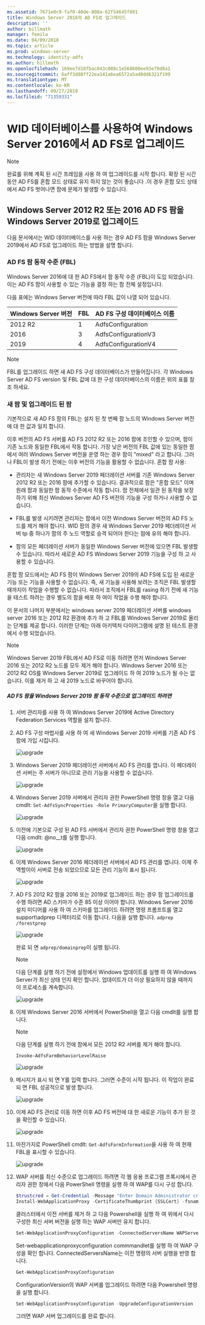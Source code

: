 ```yaml
---
ms.assetid: 7671e0c9-faf0-40de-808a-62f54645f891
title: Windows Server 2016의 AD FS로 업그레이드
description: ''
author: billmath
manager: femila
ms.date: 04/09/2018
ms.topic: article
ms.prod: windows-server
ms.technology: identity-adfs
ms.author: billmath
ms.openlocfilehash: 169ee7d16fbac043c088c1e568600ee93e70d8a1
ms.sourcegitcommit: 6aff3d88ff22ea141a6ea6572a5ad8dd6321f199
ms.translationtype: MT
ms.contentlocale: ko-KR
ms.lasthandoff: 09/27/2019
ms.locfileid: "71359331"
---
```

# <a name="upgrading-to-ad-fs-in-windows-server-2016-using-a-wid-database"></a>WID 데이터베이스를 사용하여 Windows Server 2016에서 AD FS로 업그레이드


> [!NOTE]  
> 완료를 위해 계획 된 시간 프레임을 사용 하 여 업그레이드를 시작 합니다. 확장 된 시간 동안 AD FS를 혼합 모드 상태로 유지 하지 않는 것이 좋습니다 .이 경우 혼합 모드 상태에서 AD FS 벗어나면 팜에 문제가 발생할 수 있습니다.

## <a name="upgrading-a-windows-server-2012-r2-or-2016-ad-fs-farm-to-windows-server-2019"></a>Windows Server 2012 R2 또는 2016 AD FS 팜을 Windows Server 2019로 업그레이드
다음 문서에서는 WID 데이터베이스를 사용 하는 경우 AD FS 팜을 Windows Server 2019에서 AD FS로 업그레이드 하는 방법을 설명 합니다.  

### <a name="ad-fs-farm-behavior-levels-fbl"></a>AD FS 팜 동작 수준 (FBL)  
Windows Server 2016에 대 한 AD FS에서 팜 동작 수준 (FBL)이 도입 되었습니다. 이는 AD FS 팜이 사용할 수 있는 기능을 결정 하는 팜 전체 설정입니다.

다음 표에는 Windows Server 버전에 따라 FBL 값이 나열 되어 있습니다.

| Windows Server 버전  | FBL | AD FS 구성 데이터베이스 이름 |
| ------------- | ------------- | ------------- |
| 2012 R2  | 1  | AdfsConfiguration |
| 2016  | 3  | AdfsConfigurationV3 |
| 2019  | 4  | AdfsConfigurationV4 |

> [!NOTE]  
> FBL를 업그레이드 하면 새 AD FS 구성 데이터베이스가 만들어집니다.  각 Windows Server AD FS version 및 FBL 값에 대 한 구성 데이터베이스의 이름은 위의 표를 참조 하세요.

### <a name="new-vs-upgraded-farms"></a>새 팜 및 업그레이드 된 팜
기본적으로 새 AD FS 팜의 FBL는 설치 된 첫 번째 팜 노드의 Windows Server 버전에 대 한 값과 일치 합니다.  

이후 버전의 AD FS 서버를 AD FS 2012 R2 또는 2016 팜에 조인할 수 있으며, 팜이 기존 노드와 동일한 FBL에서 작동 합니다. 가장 낮은 버전의 FBL 값에 있는 동일한 팜에서 여러 Windows Server 버전을 운영 하는 경우 팜이 "mixed" 라고 합니다. 그러나 FBL이 발생 하기 전에는 이후 버전의 기능을 활용할 수 없습니다. 혼합 팜 사용:  

-   관리자는 새 Windows Server 2019 페더레이션 서버를 기존 Windows Server 2012 R2 또는 2016 팜에 추가할 수 있습니다. 결과적으로 팜은 "혼합 모드" 이며 원래 팜과 동일한 팜 동작 수준에서 작동 합니다. 팜 전체에서 일관 된 동작을 보장 하기 위해 최신 Windows Server AD FS 버전의 기능을 구성 하거나 사용할 수 없습니다.  

- FBL를 발생 시키려면 관리자는 팜에서 이전 Windows Server 버전의 AD FS 노드를 제거 해야 합니다.  WID 팜의 경우 새 Windows Server 2019 페더레이션 서버 tp 중 하나가 팜의 주 노드 역할로 승격 되어야 한다는 점에 유의 해야 합니다.

-   팜의 모든 페더레이션 서버가 동일한 Windows Server 버전에 있으면 FBL 발생할 수 있습니다.  따라서 새로운 AD FS Windows Server 2019 기능을 구성 하 고 사용할 수 있습니다.

혼합 팜 모드에서는 AD FS 팜이 Windows Server 2019의 AD FS에 도입 된 새로운 기능 또는 기능을 사용할 수 없습니다. 즉, 새 기능을 사용해 보려는 조직은 FBL 발생할 때까지이 작업을 수행할 수 없습니다. 따라서 조직에서 FBL를 rasing 하기 전에 새 기능을 테스트 하려는 경우 별도의 팜을 배포 하 여이 작업을 수행 해야 합니다.  

이 문서의 나머지 부분에서는 windows server 2019 페더레이션 서버를 windows server 2016 또는 2012 R2 환경에 추가 하 고 FBL를 Windows Server 2019로 올리는 단계를 제공 합니다. 이러한 단계는 아래 아키텍처 다이어그램에 설명 된 테스트 환경에서 수행 되었습니다.  

> [!NOTE]  
> Windows Server 2019 FBL에서 AD FS로 이동 하려면 먼저 Windows Server 2016 또는 2012 R2 노드를 모두 제거 해야 합니다. Windows Server 2016 또는 2012 R2 OS를 Windows Server 2019로 업그레이드 하 여 2019 노드가 될 수는 없습니다. 이를 제거 하 고 새 2019 노드로 바꾸어야 합니다.



##### <a name="to-upgrade-your-ad-fs-farm-to-windows-server-2019-farm-behavior-level"></a>AD FS 팜을 Windows Server 2019 팜 동작 수준으로 업그레이드 하려면  

1.  서버 관리자를 사용 하 여 Windows Server 2019에 Active Directory Federation Services 역할을 설치 합니다.

2.  AD FS 구성 마법사를 사용 하 여 새 Windows Server 2019 서버를 기존 AD FS 팜에 가입 시킵니다.  

    ![upgrade](media/Upgrading-to-AD-FS-in-Windows-Server-2016/ADFS_Mixed_1.png)  

3.  Windows Server 2019 페더레이션 서버에서 AD FS 관리를 엽니다. 이 페더레이션 서버는 주 서버가 아니므로 관리 기능을 사용할 수 없습니다.  

    ![upgrade](media/Upgrading-to-AD-FS-in-Windows-Server-2016/ADFS_Mixed_3.png)  

4.  Windows Server 2019 서버에서 관리자 권한 PowerShell 명령 창을 열고 다음 cmdlt: `Set-AdfsSyncProperties -Role PrimaryComputer`을 실행 합니다.

    ![upgrade](media/Upgrading-to-AD-FS-in-Windows-Server-2016/ADFS_Mixed_4.png)  

5.  이전에 기본으로 구성 된 AD FS 서버에서 관리자 권한 PowerShell 명령 창을 열고 다음 cmdlt: @no__t를 실행 합니다.

    ![upgrade](media/Upgrading-to-AD-FS-in-Windows-Server-2016/ADFS_Mixed_5.png)  

6.  이제 Windows Server 2016 페더레이션 서버에서 AD FS 관리를 엽니다. 이제 주 역할이이 서버로 전송 되었으므로 모든 관리 기능이 표시 됩니다.  

    ![upgrade](media/Upgrading-to-AD-FS-in-Windows-Server-2016/ADFS_Mixed_6.png)  

7.  AD FS 2012 R2 팜을 2016 또는 2019로 업그레이드 하는 경우 팜 업그레이드를 수행 하려면 AD 스키마가 수준 85 이상 이어야 합니다.  Windows Server 2016 설치 미디어를 사용 하 여 스키마를 업그레이드 하려면 명령 프롬프트를 열고 support\adprep 디렉터리로 이동 합니다. 다음을 실행 합니다. `adprep /forestprep`

    ![upgrade](media/Upgrading-to-AD-FS-in-Windows-Server-2016/ADFS_Mixed_7.png)  

    완료 되 면 `adprep/domainprep`이 실행 됩니다.
    >[!NOTE]
    >다음 단계를 실행 하기 전에 설정에서 Windows 업데이트를 실행 하 여 Windows Server가 최신 상태 인지 확인 합니다. 업데이트가 더 이상 필요하지 않을 때까지 이 프로세스를 계속합니다.
    >

    ![upgrade](media/Upgrading-to-AD-FS-in-Windows-Server-2016/ADFS_Mixed_8.png)  

8. 이제 Windows Server 2016 서버에서 PowerShell을 열고 다음 cmdlt를 실행 합니다.
    >[!NOTE]
    > 다음 단계를 실행 하기 전에 팜에서 모든 2012 R2 서버를 제거 해야 합니다.

    `Invoke-AdfsFarmBehaviorLevelRaise`  

    ![upgrade](media/Upgrading-to-AD-FS-in-Windows-Server-2016/ADFS_Mixed_9.png)  

9. 메시지가 표시 되 면 Y를 입력 합니다. 그러면 수준이 시작 됩니다. 이 작업이 완료 되 면 FBL 성공적으로 발생 합니다.  

    ![upgrade](media/Upgrading-to-AD-FS-in-Windows-Server-2016/ADFS_Mixed_10.png)  

10. 이제 AD FS 관리로 이동 하면 이후 AD FS 버전에 대 한 새로운 기능이 추가 된 것을 확인할 수 있습니다.

    ![upgrade](media/Upgrading-to-AD-FS-in-Windows-Server-2016/ADFS_Mixed_12.png)  

11. 마찬가지로 PowerShell cmdlt: `Get-AdfsFarmInformation`을 사용 하 여 현재 FBL을 표시할 수 있습니다.  

    ![upgrade](media/Upgrading-to-AD-FS-in-Windows-Server-2016/ADFS_Mixed_13.png)  

12. WAP 서버를 최신 수준으로 업그레이드 하려면 각 웹 응용 프로그램 프록시에서 관리자 권한 창에서 다음 PowerShell 명령을 실행 하 여 WAP를 다시 구성 합니다.  
    ```powershell
    $trustcred = Get-Credential -Message "Enter Domain Administrator credentials"
    Install-WebApplicationProxy -CertificateThumbprint {SSLCert} -fsname fsname -FederationServiceTrustCredential $trustcred  
    ```
    클러스터에서 이전 서버를 제거 하 고 다음 Powershell을 실행 하 여 위에서 다시 구성한 최신 서버 버전을 실행 하는 WAP 서버만 유지 합니다.
    ```powershell
    Set-WebApplicationProxyConfiguration -ConnectedServersName WAPServerName1, WAPServerName2
    ```
    Set-webapplicationproxyconfiguration commmandlet를 실행 하 여 WAP 구성을 확인 합니다. ConnectedServersName는 이전 명령의 서버 실행을 반영 합니다.
    ```powershell
    Get-WebApplicationProxyConfiguration
    ```
    ConfigurationVersion의 WAP 서버를 업그레이드 하려면 다음 Powershell 명령을 실행 합니다.
    ```powershell
    Set-WebApplicationProxyConfiguration -UpgradeConfigurationVersion
    ```
    그러면 WAP 서버 업그레이드를 완료 합니다.
